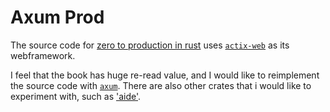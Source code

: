 # Axum Prod

The source code for [zero to production in
rust](https://www.zero2prod.com/index.html) uses
[`actix-web`](https://github.com/actix/actix-web) as its webframework.

I feel that the book has huge re-read value, and I would like to reimplement the
source code with [`axum`](https://github.com/tokio-rs/axum). There are also
other crates that i would like to experiment with, such as ['aide'](https://github.com/tamasfe/aide).
